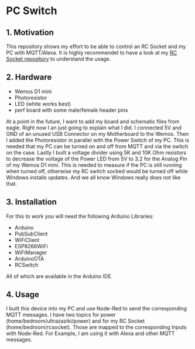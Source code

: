 # PC Switch

## 1. Motivation

This repository shows my effort to be able to control an RC Socket and my PC with MQTT/Alexa. It is highly recommendet to have a look at my [RC Socket repository](https://github.com/Spanching/RCSwitchSocket) to understand the usage.

## 2. Hardware

- Wemos D1 mini
- Photoresistor
- LED (white works best)
- perf board with some male/female header pins

At a point in the future, I want to add my board and schematic files from eagle. Right now I an just going to explain what I did. I connected 5V and GND of an unused USB Connector on my Motherboard to the Wemos. Then I added the Photoresistor in parallel with the Power Switch of my PC. This is needed that my PC can be turned on and off from MQTT and via the switch on the case. Lastly I built a voltage divider using 5K and 10K Ohm resistors to decrease the voltage of the Power LED from 5V to 3.2 for the Analog Pin of my Wemos D1 mini. This is needed to measure if the PC is still running when turned off, otherwise my RC switch socked would be turned off while Windows installs updates. And we all know Windows really does not like that.

## 3. Installation

For this to work you will need the following Arduino Libraries:
- Arduino
- PubSubClient
- WiFiClient
- ESP8266WiFi
- WiFiManager
- ArduinoOTA
- RCSwitch

All of which are available in the Arduino IDE.

## 4. Usage

I built this device into my PC and use Node-Red to send the corresponding MQTT messages. I have two topics for power (home/bedroom/ultrazaziki/power) and for my RC Socket (home/bedroom/rcsocket). Those are mapped to the corresponding Inputs with Node-Red. For Example, I am using it with Alexa and other MQTT messages.